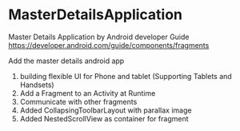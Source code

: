 # MasterDetailsApplication
Master Details Application by Android developer Guide https://developer.android.com/guide/components/fragments


Add the master details android app
1. building flexible UI for Phone and tablet (Supporting Tablets and Handsets)
2. Add a Fragment to an Activity at Runtime
3. Communicate with other fragments
4. Added CollapsingToolbarLayout  with parallax image
5. Added NestedScrollView as container for fragment
